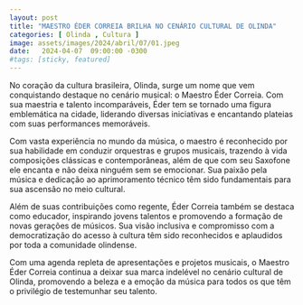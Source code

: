 ```yaml
---
layout: post
title: "MAESTRO ÉDER CORREIA BRILHA NO CENÁRIO CULTURAL DE OLINDA"
categories: [ Olinda , Cultura ]
image: assets/images/2024/abril/07/01.jpeg
date:   2024-04-07  09:00:00 -0300
#tags: [sticky, featured]
---
```

No coração da cultura brasileira, Olinda, surge um nome que vem conquistando destaque no cenário musical: o Maestro Éder Correia. Com sua maestria e talento incomparáveis, Éder tem se tornado uma figura emblemática na cidade, liderando diversas iniciativas e encantando plateias com suas performances memoráveis. 

Com vasta experiência no mundo da música, o maestro é reconhecido por sua habilidade em conduzir orquestras e grupos musicais, trazendo à vida composições clássicas e contemporâneas, além de que com seu Saxofone ele encanta e não deixa ninguém sem se emocionar. Sua paixão pela música e dedicação ao aprimoramento técnico têm sido fundamentais para sua ascensão no meio cultural. 

Além de suas contribuições como regente, Éder Correia também se destaca como educador, inspirando jovens talentos e promovendo a formação de novas gerações de músicos. Sua visão inclusiva e compromisso com a democratização do acesso à cultura têm sido reconhecidos e aplaudidos por toda a comunidade olindense.

Com uma agenda repleta de apresentações e projetos musicais, o Maestro Éder Correia continua a deixar sua marca indelével no cenário cultural de Olinda, promovendo a beleza e a emoção da música para todos os que têm o privilégio de testemunhar seu talento.